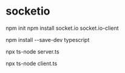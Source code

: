 # socketio

npm init
npm install socket.io socket.io-client

npm install --save-dev typescript

npx ts-node server.ts 

npx ts-node client.ts 
